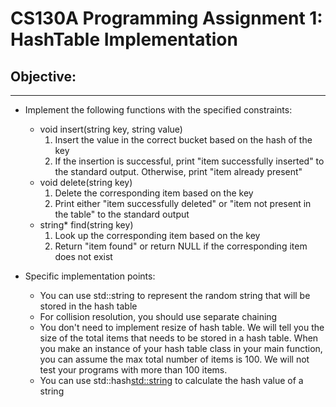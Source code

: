 # CS130A Programming Assignment 1: HashTable Implementation

## Objective:
---------------
* Implement the following functions with the specified constraints:
	* void insert(string key, string value)
		1. Insert the value in the correct bucket based on the hash of the key
		2. If the insertion is successful, print "item successfully inserted" to the standard output. Otherwise, print "item already present"
	* void delete(string key)
		1. Delete the corresponding item based on the key
		2. Print either "item successfully deleted" or "item not present in the table" to the standard output
	* string* find(string key)
		1. Look up the corresponding item based on the key
		2. Return "item found" or return NULL if the corresponding item does not exist

* Specific implementation points:
	* You can use std::string to represent the random string that will be stored in the hash table
	* For collision resolution, you should use separate chaining
	* You don't need to implement resize of hash table. We will tell you the size of the total items that needs to be stored in a hash table. When you make an instance of your hash table class in your main function, you can assume the max total number of items is 100. We will not test your programs with more than 100 items.
	* You can use std::hash<std::string> to calculate the hash value of a string
